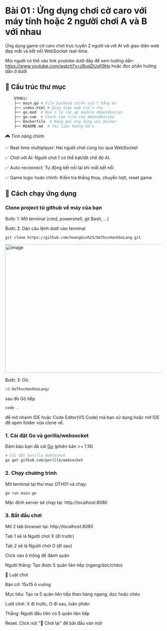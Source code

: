 # Bài 01 : Ứng dụng chơi cờ caro với máy tính hoặc 2 người chơi A và B với nhau

Ứng dụng game cờ caro chơi trực tuyến 2 người và với AI với giao diện web đẹp mắt và kết nối WebSocket real-time.

Mọi người có thể vào link youtobe dưới đây để xem hướng dẫn: https://www.youtube.com/watch?v=zBoqDUxK9Hs hoặc đọc phần hướng dẫn ở dưới

## 📁 Cấu trúc thư mục

```bash
    DTH01/
    ├── main.go # File backend chính viết bằng Go
    ├── index.html # Giao diện web hiển thị
    ├── go.mod  # Quản lý các go module dependencies
    ├── go.sum  # Check sum file cho dependencies
    ├── Dockerfile  # Đóng gói ứng dụng với Docker
    ├── README.md  # Tài liệu hướng dẫn

```

🎮 Tính năng chính

✅ Real-time multiplayer: Hai người chơi cùng lúc qua WebSocket

✅ Chơi với AI: Người chơi 1 có thể bật/tắt chế độ AI.

✅ Auto-reconnect: Tự động kết nối lại khi mất kết nối

✅ Game logic hoàn chỉnh: Kiểm tra thắng thua, chuyển lượt, reset game

## 🚀 Cách chạy ứng dụng

### Clone project từ github về máy của bạn

Bước 1: Mở terminal (cmd, powershell, git Bash, ...)

Bước 2: Dán câu lệnh dưới vào terminal

```bash
git clone https://github.com/hoangbinh25/DeThucHanhGoLang.git
```

<img width="777" height="413" alt="image" src="https://github.com/user-attachments/assets/57390813-22d6-4bfa-957d-3c66bf4b0b84"/>
<br>

Bước 3: Gõ:

```bash
cd DeThucHanhGoLang/
```

sau đó Gõ tiếp

```bash
code .
```

để mở nhanh IDE hoặc Code Editor(VS Code) mà bạn sử dụng hoặc mở IDE để open folder vừa clone về.

### 1. Cài đặt Go và gorilla/websocket

Đảm bảo bạn đã cài [Go](https://go.dev/dl/) (phiên bản >= 1.16)

```bash
# Cài đặt Gorilla WebSocket
go get github.com/gorilla/websocket
```

### 2. Chạy chương trình

Mở terminal tại thư mục DTH01 và chạy:

```bash
go run main.go
```

Mặc định server sẽ chạy tại: http://localhost:8080

### 3. Bắt đầu chơi

Mở 2 tab browser tại: http://localhost:8080

Tab 1 sẽ là Người chơi X (đi trước)

Tab 2 sẽ là Người chơi O (đi sau)

Click vào ô trống để đánh quân

Người thắng: Tạo được 5 quân liên tiếp (ngang/dọc/chéo)

🎯 Luật chơi

Bàn cờ: 15x15 ô vuông

Mục tiêu: Tạo ra 5 quân liên tiếp theo hàng ngang, dọc hoặc chéo

Lượt chơi: X đi trước, O đi sau, luân phiên

Thắng: Người đầu tiên có 5 quân liên tiếp

Reset: Click nút "🔄 Chơi lại" để bắt đầu ván mới
